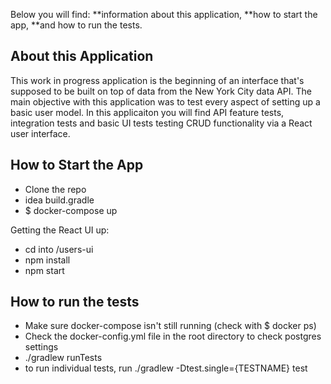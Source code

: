 Below you will find:
**information about this application,
**how to start the app,
**and how to run the tests.

## About this Application

This work in progress application is the beginning of an interface that's supposed to be built on top of data from the New York City data API.
The main objective with this application was to test every aspect of setting up a basic user model.  In this applicaiton you will find API feature tests, integration tests and basic UI tests testing CRUD functionality via a React user interface.

## How to Start the App

- Clone the repo
- idea build.gradle
- $ docker-compose up

Getting the React UI up:
- cd into /users-ui
- npm install
- npm start

## How to run the tests
- Make sure docker-compose isn't still running (check with $ docker ps)
- Check the docker-config.yml file in the root directory to check postgres settings
- ./gradlew runTests
- to run individual tests, run ./gradlew -Dtest.single={TESTNAME} test
